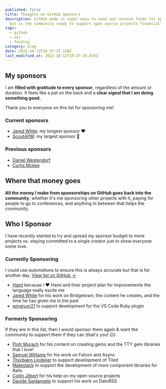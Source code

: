 ```yaml
---
published: false
title: Thoughts on GitHub Sponsors
description: GitHub made it super easy to send and receive funds for open source projects
  but is the community ready to support open source projects financially?
tags:
  - github
  - oss
  - funding
category: blog
date: 2022-10-12T10:37:37.150Z
last_modified_at: 2022-10-12T10:37:38.034Z
---
```


## My sponsors

I am **filled with gratitude to every sponsor**, regardless of the amount or duration. It feels like a pat on the back and a **clear signal that I am doing something good.**

Thank you to everyone on this list for sponsoring me!

### Current sponsors

- [Jared White](https://jaredwhite.com): my longest sponsor ❤️
- [ScoutAPM](https://scoutapm.com/): my largest sponsor 🙏

### Previous sponsors

- [Daniel Westendorf](https://github.com/danielwestendorf)
- [Curtis Mckee](https://github.com/curtismckee)

## Where that money goes

**All the money I make from sponsorships on GitHub goes back into the community**, whether it's me sponsoring other projects with it, paying for people to go to conferences, and anything in between that helps the community.

## Who I Sponsor

I have recently started to try and spread my sponsor budget to more projects vs. staying committed to a single creator just to show everyone some love.

### Currently Sponsoring

I could use automations to ensure this is always accurate but that is for another day. [View list on GitHub ->](https://github.com/andrewmcodes?tab=sponsoring)

- [Haml](https://github.com/sponsors/haml) because I ❤️ Haml and their project plan for improvements the language really excite me
- [Jared White](https://github.com/sponsors/jaredcwhite) for his work on Bridgetown, the content he creates, and the time he has given me in the past
- [wingrunr21](https://github.com/sponsors/wingrunr21) to support development for the VS Code Ruby plugin

### Formerly Sponsoring

If they are in this list, then I would sponsor them again & want the community to support them if they can (that's you! 😉)

- [Piotr Murach](https://github.com/sponsors/piotrmurach) for his content on creating gems and the TTY gem libraries that I love!
- [Samuel Williams](https://github.com/sponsors/ioquatix) for his work on Falcon and Async
- [Thorbjørn Lindeijer](https://github.com/sponsors/bjorn) to support development of Tiled
- [Matestack](https://github.com/sponsors/matestack) to support the development of more component libraries for Rails
- [Collin Jilbert](https://github.com/sponsors/cjilbert504) for his help on my open source projects
- [Davide Santangelo](https://github.com/sponsors/davidesantangelo) to support his work on DatoRSS
